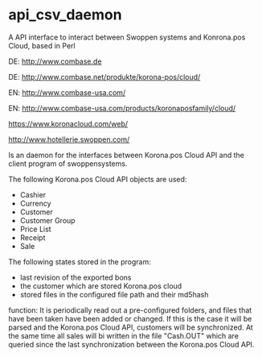 api_csv_daemon
==============

A API interface to interact between Swoppen systems and Konrona.pos Cloud, based in Perl

DE: http://www.combase.de

DE: http://www.combase.net/produkte/korona-pos/cloud/

EN: http://www.combase-usa.com/

EN: http://www.combase-usa.com/products/koronaposfamily/cloud/

https://www.koronacloud.com/web/

http://www.hotellerie.swoppen.com/

Is an daemon for the interfaces between  Korona.pos Cloud API and the client program of swoppensystems.

The following Korona.pos Cloud API objects are used:
- Cashier
- Currency
- Customer
- Customer Group
- Price List
- Receipt
- Sale

The following states stored in the program:
- last revision of the exported bons
- the customer which are stored Korona.pos cloud
- stored files in the configured file path and their md5hash

function:
It is periodically read out a pre-configured folders, and files that have been taken have been added or changed.
If this is the case it will be parsed and the Korona.pos Cloud API, customers will be synchronized.
At the same time all sales will bi written in the file "Cash.OUT" which are queried since the last 
synchronization between the Korona.pos Cloud API.
